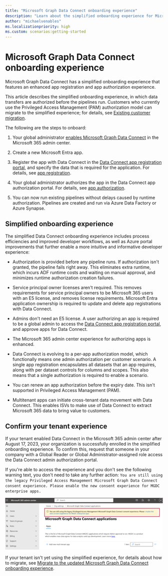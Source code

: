 ```yaml
---
title: "Microsoft Graph Data Connect onboarding experience"
description: "Learn about the simplified onboarding experience for Microsoft Graph Data Connect."
author: "michaelvenables"
ms.localizationpriority: high
ms.custom: scenarios:getting-started
---
```


# Microsoft Graph Data Connect onboarding experience

Microsoft Graph Data Connect has a simplified onboarding experience that features an enhanced app registration and app authorization experience.

This article describes the simplified onboarding experience, in which data transfers are authorized before the pipelines run. Customers who currently use the Privileged Access Management (PAM) authorization model can migrate to the simplified experience; for details, see [Existing customer migration](/graph/existing-customer-migration).

The following are the steps to onboard:

1. Your global administrator [enables Microsoft Graph Data Connect](https://admin.microsoft.com/adminportal/home#/Settings/Services/:/Settings/L1/O365DataPlan) in the Microsoft 365 admin center.

2. Create a new Microsoft Entra app.

3. Register the app with Data Connect in the [Data Connect app registration portal](https://aka.ms/mgdcinazure), and specify the data that is required for the application. For details, see [app registration](./app-registration.md).

4. Your global administrator authorizes the app in the Data Connect app authorization portal. For details, see [app authorization](./app-authorization.md).

5. You can now run existing pipelines without delays caused by runtime authorization. Pipelines are created and run via Azure Data Factory or Azure Synapse.

## Simplified onboarding experience

The simplified Data Connect onboarding experience includes process efficiencies and improved developer workflows, as well as Azure portal improvements that further enable a more intuitive and informative developer experience:

- Authorization is provided before any pipeline runs. If authorization isn't granted, the pipeline fails right away. This eliminates extra runtime, which incurs ADF runtime costs and waiting on manual approval, and minimizes runtime authorization creation failures.

- Service principal owner licenses aren't required. This removes requirements for service principal owners to be Microsoft 365 users with an E5 license, and removes license requirements. Microsoft Entra application ownership is required to update and delete app registrations with Data Connect.

- Admins don't need an E5 license. A user authorizing an app is required to be a global admin to access the [Data Connect app registration portal](https://admin.microsoft.com/Adminportal/Home?#/Settings/MGDCAdminCenter), and approve apps for Data Connect.

- The Microsoft 365 admin center experience for authorizing apps is enhanced.

- Data Connect is evolving to a per-app authorization model, which functionally means one admin authorization per customer scenario. A single app registration encapsulates all datasets that an app requires, along with per dataset controls for columns and scopes. This also means that a single authorization is required to enable a scenario.

- You can renew an app authorization before the expiry date. This isn't supported in Privileged Access Management (PAM).

- Multitenant apps can initiate cross-tenant data movement with Data Connect. This enables ISVs to make use of Data Connect to extract Microsoft 365 data to bring value to customers.

## Confirm your tenant experience
<!-- Update 8/17/2023 changed date per developer guidance to August 17, 2023. -->
If your tenant enabled Data Connect in the Microsoft 365 admin center after August 17, 2023, your organization is successfully enrolled in the simplified onboarding experience. To confirm this, request that someone in your company with a Global Reader or Global Administrator-assigned role access the Data Connect admin authorization portal.

If you're able to access the experience and you don't see the following warning text, you don't need to take any further action: 
`You are still using the legacy Privileged Access Management Microsoft Graph Data Connect consent experience. Please enable the new consent experience for MGDC enterprise apps.`

![The highlighted warning displayed for users if their organization is not using the new tenant experience.](./images/M365-admin-center-highlighted-warning.png)

If your tenant isn't yet using the simplified experience, for details about how to migrate, see [Migrate to the updated Microsoft Graph Data Connect onboarding experience](./existing-customer-migration.md).
